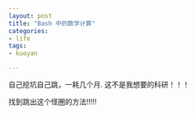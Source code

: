 ```yaml
---
layout: post
title: "Bash 中的数学计算"
categories:
- life
tags:
- kuoyan

---
```



自己挖坑自己跳，一耗几个月. 这不是我想要的科研！！！

找到跳出这个怪圈的方法!!!!!
